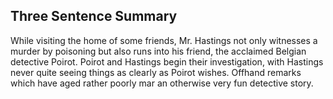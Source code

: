 ## Three Sentence Summary

While visiting the home of some friends, Mr. Hastings not only witnesses
a murder by poisoning but also runs into his friend, the acclaimed
Belgian detective Poirot. Poirot and Hastings begin their investigation,
with Hastings never quite seeing things as clearly as Poirot wishes.
Offhand remarks which have aged rather poorly mar an otherwise very fun
detective story.

